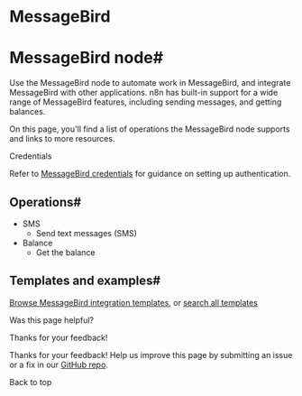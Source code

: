 # MessageBird

[ ](https://github.com/n8n-io/n8n-docs/edit/main/docs/integrations/builtin/app-nodes/n8n-nodes-base.messagebird.md "Edit this page")

# MessageBird node#

Use the MessageBird node to automate work in MessageBird, and integrate MessageBird with other applications. n8n has built-in support for a wide range of MessageBird features, including sending messages, and getting balances. 

On this page, you'll find a list of operations the MessageBird node supports and links to more resources.

Credentials

Refer to [MessageBird credentials](../../credentials/messagebird/) for guidance on setting up authentication. 

## Operations#

  * SMS
    * Send text messages (SMS)
  * Balance
    * Get the balance



## Templates and examples#

[Browse MessageBird integration templates](https://n8n.io/integrations/messagebird/), or [search all templates](https://n8n.io/workflows/)

Was this page helpful? 

Thanks for your feedback! 

Thanks for your feedback! Help us improve this page by submitting an issue or a fix in our [GitHub repo](https://github.com/n8n-io/n8n-docs). 

Back to top 
